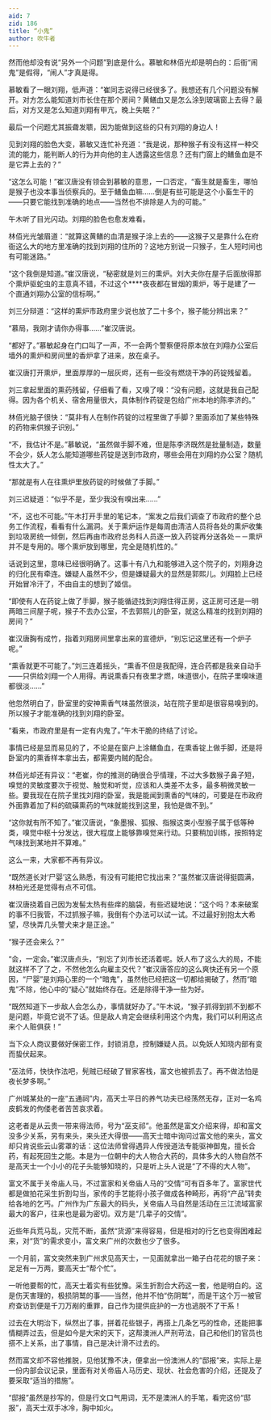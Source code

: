 ```yaml
---
aid: 7
zid: 186
title: “小鬼”
author: 吹牛者
---
```


然而他却没有说“另外一个问题”到底是什么。慕敏和林佰光却是明白的：后衙“闹鬼”是假得，“闹人”才真是得。

慕敏看了一眼刘翔，低声道：“崔同志说得已经很多了。我想还有几个问题没有解开。对方怎么能知道刘市长住在那个房间？黄鳝血又是怎么涂到玻璃窗上去得？最后，对方又是怎么知道刘翔有甲亢，晚上失眠？”

最后一个问题尤其振聋发聩，因为能做到这些的只有刘翔的身边人！

见到刘翔的脸色大变，慕敏又连忙补充道：“我是说，那种猴子有没有这样一种交流的能力，能判断人的行为并向他的主人透露这些信息？还有门窗上的鳝鱼血是不是它弄上去的？”

“这怎么可能！”崔汉唐没有领会到慕敏的意思，一口否定，“畜生就是畜生，哪怕是猴子也没本事当侦察兵的。至于鳝鱼血嘛……倒是有些可能是这个小畜生干的――只要它能找到准确的地点――当然也不排除是人为的可能。”

午木听了目光闪动。刘翔的脸色也愈发难看。

林佰光光皱眉道：“就算这黄鳝的血清是猴子涂上去的――这猴子又是靠什么在府衙这么大的地方里准确的找到刘翔的住所的？这地方别说一只猴子，生人短时间也有可能迷路。”

“这个我倒是知道。”崔汉唐说，“秘密就是刘三的熏炉。刘大夫你在屋子后面放得那个熏炉驱蛇虫的主意真不错，不过这个\*\*\*\*夜夜都在冒烟的熏炉，等于是建了一个直通刘翔办公室的信标啊。”

刘三分辩道：“这样的熏炉市政府里少说也放了二十多个，猴子能分辨出来？”

“慕局，我刚才请你办得事……”崔汉唐说。

“都好了。”慕敏起身在门口叫了一声，不一会两个警察便将原本放在刘翔办公室后墙外的熏炉和房间里的香炉拿了进来，放在桌子。

崔汉唐打开熏炉，里面厚厚的一层灰烬，还有一些没有燃烧干净的药锭残留着。

刘三拿起里面的熏药残留，仔细看了看，又嗅了嗅：“没有问题，这就是我自己配得。因为各个机关、宿舍用量很大，具体制作药锭是包给广州本地的陈李济的。”

林佰光脑子很快：“莫非有人在制作药锭的过程里做了手脚？里面添加了某些特殊的药物来供猴子识别。”

“不，我估计不是。”慕敏说，“虽然做手脚不难，但是陈李济既然是批量制造，数量不会少，妖人怎么能知道哪些药锭是送到市政府，哪些会用在刘翔的办公室？随机性太大了。”

“那就是有人在往熏炉里放药锭的时候做了手脚。”

刘三迟疑道：“似乎不是，至少我没有嗅出来……”

“不，这也不可能。”午木打开手里的笔记本，“案发之后我们调查了市政府的整个总务工作流程，看看有什么漏洞。关于熏炉运作是每周由清洁人员将各处的熏炉收集到垃圾房统一倾倒，然后再由市政府总务科人员逐一放入药锭再分送各处－－熏炉并不是专用的。哪个熏炉放到哪里，完全是随机性的。”

话说到这里，意味已经很明确了。这事十有八九和能够进入这个院子的，刘翔身边的归化民有牵连。嫌疑人虽然不少，但是嫌疑最大的显然是郭熙儿。刘翔脸上已经开始冒冷汗了，不由自主的想到了姬信。

“即使有人在药锭上做了手脚，猴子能循迹找到刘翔住得正房，这正房可还是一明两暗三间屋子呢，猴子不去办公室，不去郭熙儿的卧室，就这么精准的找到刘翔的房间？”

崔汉唐胸有成竹，指着刘翔房间里拿出来的宣德炉，“别忘记这里还有一个炉子呢。”

“熏香就更不可能了。”刘三连着摇头，“熏香不但是我配得，连合药都是我亲自动手――只供给刘翔一个人用得。再说熏香只有夜里才燃，味道很小，在院子里嗅味道都很淡……”

他忽然明白了，卧室里的安神熏香气味虽然很淡，站在院子里却是很容易嗅到的。所以猴子才能准确的找到刘翔的卧室。

“看来，市政府里是有一定有内鬼了。”午木干脆的终结了讨论。

事情已经是显而易见的了，不论是在窗户上涂鳝鱼血，在熏香锭上做手脚，还是将卧室内的熏香样本拿出去，都需要内贼的配合。

林佰光却还有异议：“老崔，你的推测的确很合乎情理，不过大多数猴子鼻子短，嗅觉的灵敏度要次于视觉、触觉和听觉，应该和人类差不太多，最多稍微灵敏一些。要我现在在院子里找刘翔的卧室，我是能闻到熏香的气味的，可要是在市政府外面靠着加了料的硫磺熏药的气味就能找到这里，我怕是做不到。”

“这你就有所不知了。”崔汉唐说，“象墨猴、狐猴、指猴这类小型猴子属于低等种类，嗅觉中枢十分发达，很大程度上能够靠嗅觉来行动。只要稍加训练，按照特定气味找到某地并不算难。”

这么一来，大家都不再有异议。

“既然道长对‘尸婴’这么熟悉，有没有可能把它找出来？”虽然崔汉唐说得挺圆满，林柏光还是觉得有点不可信。

崔汉唐挠着自己因为发髻太热有些痒的脑袋，有些迟疑地说：“这个吗？本来破案的事不归我管，不过抓猴子嘛，我倒有个办法可以试一试。不过最好别抱太大希望，尽快弄几头警犬来才是正途。”

“猴子还会来么？”

“会，一定会。”崔汉唐点头，“别忘了刘市长还活着呢。妖人布了这么大的局，不能就这样不了了之，不然他怎么向雇主交代？”崔汉唐答应的这么爽快还有另一个原因，“尸婴”是刘翔心里的一个“暗鬼”，虽然他已经把这一切都给揭破了，然而“暗鬼”不除，他心中的“疑心”就始终存在。还是除得干净一些为好。

“既然知道下一步敌人会怎么办，事情就好办了。”午木说，“猴子抓得到抓不到都不是问题，毕竟它说不了话。但是敌人肯定会继续利用这个内鬼，我们可以利用这点来个人赃俱获！”

当下众人商议要做好保密工作，封锁消息，控制嫌疑人员。以免妖人知晓内部有变而蛰伏起来。

“巫法师，快快作法吧，髡贼已经破了冒家客栈，富文也被抓去了。再不做法怕是夜长梦多啊。”

广州城某处的一座“五通祠”内，高天士平日的养气功夫已经荡然无存，正对一名鸡皮鹤发的佝偻老者苦苦哀求着。

这老者是从云贵一带来得法师，号为“巫支祁”。他虽然是富文介绍来得，却和富文没多少关系，另有来头，来头还大得很――高天士暗中询问过富文他的来头，富文却只肯说些云山雾罩的话：这位法师曾得遇异人传授道法专能驱神御鬼，擅长合药，有起死回生之能。本是为一位朝中的大人物合大药的，具体多大的人物自然不是高天士一个小小的花子头能够知晓的，只是听上头人说是“了不得的大人物”。

富文不属于关帝庙人马，不过富家和关帝庙人马的“交情”可有百多年了。富家世代都是做拍花采生折割勾当，家传的手艺能将小孩子做成各种畸形，再将“产品”转卖给各地的乞丐。广州作为广东最大的码头，关帝庙人马自然是活动在三江流域富家最大的客户，往来也是最为密切。双方是“几辈子的交情”。

近些年兵荒马乱，灾荒不断，虽然“货源”来得容易，但是相对的行乞也变得困难起来，对“货”的需求变小，富文来广州的次数也少了很多。

一个月前，富文突然来到广州求见高天士，一见面就拿出一箱子白花花的银子来：足足有一万两，要高天士“帮个忙”。

一听他要帮的忙，高天士着实有些犹豫。采生折割合大药这一套，他是明白的。这是伤天害理的，极损阴鹫的事――当然，他并不怕“伤阴鹫”，而是干这个万一被官府查访到便是千刀万剐的重罪，自己作为提供庇护的一方也逃脱不了干系！

过去在大明治下，纵然出了事，拼着花些银子，再搭上几条乞丐的性命，还能把事情糊弄过去，但是如今是大宋的天下，这帮澳洲人严刑苛法，自己和他们的官员也搭不上关系，出了事情，自己是决计滑不过去的。

然而富文却不容他推脱，见他犹豫不决，便拿出一份澳洲人的“邸报”来，实际上是一份内部会议记录，里面有对关帝庙人马历史、现状、社会危害的介绍，还提及了要采取“适当的措施”。

“邸报”虽然是抄写的，但是行文口气用词，无不是澳洲人的手笔，看完这份“邸报”，高天士双手冰冷，胸中如火。
